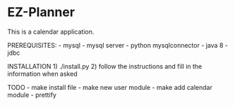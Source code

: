 # EZ-Planner

This is a calendar application.

PREREQUISITES:
    - mysql
    - mysql server
    - python mysqlconnector
    - java 8
    - jdbc

INSTALLATION
    1) ./install.py
    2) follow the instructions and fill in the information when asked

TODO
    - make install file
    - make new user module
    - make add calendar module
    - prettify
